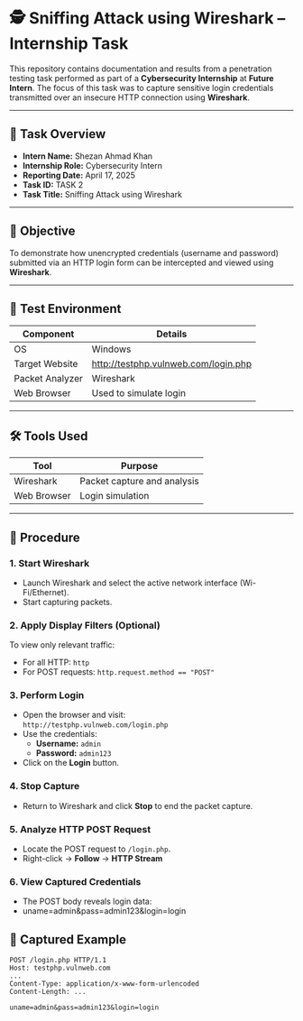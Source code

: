 # 🕵️ Sniffing Attack using Wireshark – Internship Task

This repository contains documentation and results from a penetration testing task performed as part of a **Cybersecurity Internship** at **Future Intern**. The focus of this task was to capture sensitive login credentials transmitted over an insecure HTTP connection using **Wireshark**.

---

## 📌 Task Overview

- **Intern Name:** Shezan Ahmad Khan
- **Internship Role:** Cybersecurity Intern  
- **Reporting Date:** April 17, 2025  
- **Task ID:** TASK 2  
- **Task Title:** Sniffing Attack using Wireshark  

---

## 🎯 Objective

To demonstrate how unencrypted credentials (username and password) submitted via an HTTP login form can be intercepted and viewed using **Wireshark**.

---

## 🧪 Test Environment

| Component        | Details                               |
|------------------|---------------------------------------|
| OS               | Windows                               |
| Target Website   | http://testphp.vulnweb.com/login.php  |
| Packet Analyzer  | Wireshark                             |
| Web Browser      | Used to simulate login                |

---

## 🛠️ Tools Used

| Tool        | Purpose                              |
|-------------|--------------------------------------|
| Wireshark   | Packet capture and analysis          |
| Web Browser | Login simulation                     |

---

## 📝 Procedure

### 1. Start Wireshark  
- Launch Wireshark and select the active network interface (Wi-Fi/Ethernet).  
- Start capturing packets.

### 2. Apply Display Filters (Optional)  
To view only relevant traffic:
- For all HTTP: `http`  
- For POST requests: `http.request.method == "POST"`

### 3. Perform Login  
- Open the browser and visit:  
  `http://testphp.vulnweb.com/login.php`  
- Use the credentials:  
  - **Username:** `admin`  
  - **Password:** `admin123`  
- Click on the **Login** button.

### 4. Stop Capture  
- Return to Wireshark and click **Stop** to end the packet capture.

### 5. Analyze HTTP POST Request  
- Locate the POST request to `/login.php`.  
- Right-click → **Follow** → **HTTP Stream**

### 6. View Captured Credentials  
- The POST body reveals login data:
- uname=admin&pass=admin123&login=login

## 📸 Captured Example

```http
POST /login.php HTTP/1.1
Host: testphp.vulnweb.com
...
Content-Type: application/x-www-form-urlencoded
Content-Length: ...

uname=admin&pass=admin123&login=login
